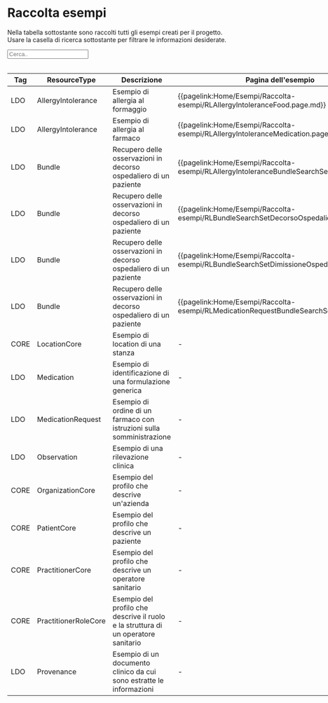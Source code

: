 <html>
  <head>
    <script src="https://ajax.googleapis.com/ajax/libs/jquery/3.6.0/jquery.min.js"></script>
    <script>
      $(document).ready(function () {
        $("#myInput").on("keyup", function () {
          var value = $(this).val().toLowerCase();
          $("#myTable tr").filter(function () {
            $(this).toggle($(this).text().toLowerCase().indexOf(value) > -1);
          });
        });
      });
    </script>
  </head>
  <body>
    <h1>Raccolta esempi</h1>
    <div>
      <p>
        Nella tabella sottostante sono raccolti tutti gli esempi creati per il progetto.
        <br />
        Usare la casella di ricerca sottostante per filtrare le informazioni
        desiderate.
      </p>
      <input id="myInput" type="text" placeholder="Cerca.." />
    </div>
    <br/>
    <table style="width: fit-content">
  <thead>
    <tr>
      <th>Tag</th>
      <th>ResourceType</th>
      <th>Descrizione</th>
      <th>Pagina dell'esempio</th>
      <th>Link Simplifier</th>
    </tr>
  </thead>
  <tbody id="myTable">
    <tr>
      <td>LDO</td>
      <td>AllergyIntolerance</td>
      <td>Esempio di allergia al formaggio</td>
      <td>{{pagelink:Home/Esempi/Raccolta-esempi/RLAllergyIntoleranceFood.page.md}}</td>
      <td>{{link:AllergyIntolerance/esempio-allergia-cibo-ldo}}</td>
    </tr>
    <tr>
      <td>LDO</td>
      <td>AllergyIntolerance</td>
      <td>Esempio di allergia al farmaco</td>
      <td>{{pagelink:Home/Esempi/Raccolta-esempi/RLAllergyIntoleranceMedication.page.md}}</td>
      <td>{{link:AllergyIntolerance/esempio-allergia-farmaci-ldo}}</td>
    </tr>
    <tr>
      <td>LDO</td>
      <td>Bundle</td>
      <td>Recupero delle osservazioni in decorso ospedaliero di un paziente</td>
      <td>{{pagelink:Home/Esempi/Raccolta-esempi/RLAllergyIntoleranceBundleSearchSet.page.md}}</td>
      <td>{{link:Bundle/bundle-recupero-osservazioni-decorso-ospedaliero}}</td>
    </tr>
    <tr>
      <td>LDO</td>
      <td>Bundle</td>
      <td>Recupero delle osservazioni in decorso ospedaliero di un paziente</td>
      <td>{{pagelink:Home/Esempi/Raccolta-esempi/RLBundleSearchSetDecorsoOspedaliero.page.md}}</td>
      <td>{{link:Bundle/bundle-recupero-osservazioni-decorso-ospedaliero}}</td>
    </tr>
    <tr>
      <td>LDO</td>
      <td>Bundle</td>
      <td>Recupero delle osservazioni in decorso ospedaliero di un paziente</td>
      <td>{{pagelink:Home/Esempi/Raccolta-esempi/RLBundleSearchSetDimissioneOspedaliera.page.md}}</td>
      <td>{{link:Bundle/bundle-recupero-osservazioni-decorso-ospedaliero}}</td>
    </tr>
    <tr>
      <td>LDO</td>
      <td>Bundle</td>
      <td>Recupero delle osservazioni in decorso ospedaliero di un paziente</td>
      <td>{{pagelink:Home/Esempi/Raccolta-esempi/RLMedicationRequestBundleSearchSet.page.md}}</td>
      <td>{{link:Bundle/bundle-recupero-osservazioni-decorso-ospedaliero}}</td>
    </tr>
    <tr>
      <td>CORE</td>
      <td>LocationCore</td>
      <td>Esempio di location di una stanza</td>
      <td>-</td>
      <td>{{link:Location/esempio-location-operation room-ldo}}</td>
    </tr>
    <tr>
      <td>LDO</td>
      <td>Medication</td>
      <td>Esempio di identificazione di una formulazione generica</td>
      <td>-</td>
      <td>{{link:Medication/esempio-medication-formulazione-ldo}}</td>
    </tr>
    <tr>
      <td>LDO</td>
      <td>MedicationRequest</td>
      <td>Esempio di ordine di un farmaco con istruzioni sulla somministrazione</td>
      <td>-</td>
      <td>{{link:MedicationRequest/esempio-MedicationRequest-ldo}}</td>
    </tr>
    <tr>
      <td>LDO</td>
      <td>Observation</td>
      <td>Esempio di una rilevazione clinica</td>
      <td>-</td>
      <td>{{link:Observation/esempio-observation-ldo}}</td>
    </tr>
    <tr>
      <td>CORE</td>
      <td>OrganizationCore</td>
      <td>Esempio del profilo che descrive un'azienda</td>
      <td>-</td>
      <td>{{link:Organization/esempio-organization-core-ldo}}</td>
    </tr>
    <tr>
      <td>CORE</td>
      <td>PatientCore</td>
      <td>Esempio del profilo che descrive un paziente</td>
      <td>-</td>
      <td>{{link:Patient/esempio-patient-ldo}}</td>
    </tr>
    <tr>
    <tr>
      <td>CORE</td>
      <td>PractitionerCore</td>
      <td>Esempio del profilo che descrive un operatore sanitario</td>
      <td>-</td>
      <td>{{link:Practitioner/esempio-practitioner-core-ldo}}</td>
    </tr>
    <tr>
      <td>CORE</td>
      <td>PractitionerRoleCore</td>
      <td>Esempio del profilo che descrive il ruolo e la struttura di un operatore sanitario</td>
      <td>-</td>
      <td>{{link:PractitionerRole/esempio-practitionerRole-core-ldo}}</td>
    </tr>
      <td>LDO</td>
      <td>Provenance</td>
      <td>Esempio di un documento clinico da cui sono estratte le informazioni</td>
      <td>-</td>
      <td>{{link:Provenance/esempio-provenance-ldo}}</td>
    </tr>
  </tbody>
</table>
  </body>
</html>
